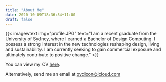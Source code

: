 ```yaml
---
title: "About Me"
date: 2020-10-09T18:36:54+11:00
draft: false
---
```


{{< imagewtext img="profile.JPG" text="I am a recent graduate from the University of Sydney, where I earned a Bachelor of Design Computing. I possess a strong interest in the new technologies reshaping design, living and sustainability. I am currently seeking to gain commercial exposure and ultimately contribute to positive change." >}}



You can view my CV [here](/CV.pdf).

Alternatively, send me an email at ovdixon@icloud.com


